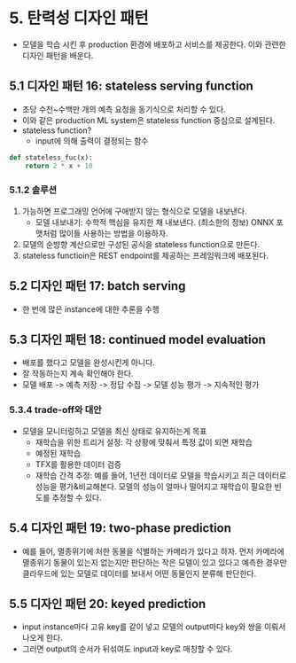 # 5. 탄력성 디자인 패턴

- 모델을 학습 시킨 후 production 환경에 배포하고 서비스를 제공한다. 이와 관련한 디자인 패턴을 배운다.

## 5.1 디자인 패턴 16: stateless serving function

- 초당 수천~수백만 개의 예측 요청을 동기식으로 처리할 수 있다.
- 이와 같은 production ML system은 stateless function 중심으로 설계된다.
- stateless function?
  - input에 의해 출력이 결정되는 함수

```python
def stateless_fuc(x):
    return 2 * x + 10
```

### 5.1.2 솔루션

1. 가능하면 프로그래밍 언어에 구애받지 않는 형식으로 모델을 내보낸다.
   - 모델 내보내기: 수학적 핵심을 유지한 채 내보낸다. (최소한의 정보) ONNX 포맷처럼 많이들 사용하는 방법을 이용하자.
2. 모델의 순뱡향 계산으로만 구성된 공식을 stateless function으로 만든다.
3. stateless functioin은 REST endpoint를 제공하는 프레임워크에 배포된다.

## 5.2 디자인 패턴 17: batch serving

- 한 번에 많은 instance에 대한 추론을 수행

## 5.3 디자인 패턴 18: continued model evaluation

- 배포를 했다고 모델을 완성시킨게 아니다.
- 잘 작동하는지 계속 확인해야 한다.
- 모델 배포 -> 예측 저장 -> 정답 수집 -> 모델 성능 평가 -> 지속적인 평가

### 5.3.4 trade-off와 대안

- 모델을 모니터링하고 모델을 최신 상태로 유지하는게 목표
  - 재학습을 위한 트리거 설정: 각 상황에 맞춰서 특정 값이 되면 재학습
  - 예정된 재학습
  - TFX를 활용한 데이터 검증
  - 재학습 간격 추정: 예를 들어, 1년전 데이터로 모델을 학습시키고 최근 데이터로 성능을 평가&비교해본다. 모델의 성능이 얼마나 떨어지고 재학습이 필요한 빈도를 추정할 수 있다.

## 5.4 디자인 패턴 19: two-phase prediction

- 예를 들어, 멸종위기에 처한 동물을 식별하는 카메라가 있다고 하자. 먼저 카메라에 멸종위기 동물이 있는지 없는지만 판단하는 작은 모델이 있고 있다고 예측한 경우만 클라우드에 있는 모델로 데이터를 보내서 어떤 동물인지 분류해 판단한다.

## 5.5 디자인 패턴 20: keyed prediction

- input instance마다 고유 key를 같이 넣고 모델의 output마다 key와 쌍을 이뤄서 나오게 한다.
- 그러면 output의 순서가 뒤섞여도 input과 key로 매칭할 수 있다.
